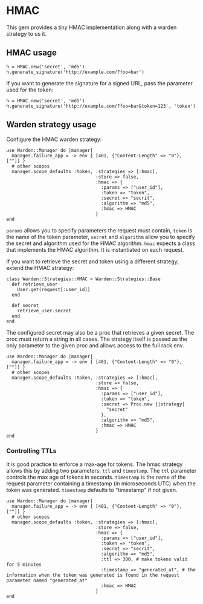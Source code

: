 # HMAC

This gem provides a tiny HMAC implementation along with a warden strategy to us it.

## HMAC usage

    h = HMAC.new('secret', 'md5')
    h.generate_signature('http://example.com/?foo=bar')
    
If you want to generate the signature for a signed URL, pass the parameter used for the token:

    h = HMAC.new('secret', 'md5')
    h.generate_signature('http://example.com/?foo=bar&token=123', 'token')
    
## Warden strategy usage

Configure the HMAC warden strategy:

    use Warden::Manager do |manager|
      manager.failure_app = -> env { [401, {"Content-Length" => "0"}, [""]] }
      # other scopes
      manager.scope_defaults :token, :strategies => [:hmac], 
                                     :store => false, 
                                     :hmac => { 
                                       :params => ["user_id"],
                                       :token => "token",
                                       :secret => "secrit",
                                       :algorithm => "md5",
                                       :hmac => HMAC
                                     }
    end

`params` allows you to specify parameters the request must contain, `token` is the name of the token parameter, `secret` and `algorithm` allow you to specify
the secret and algorithm used for the HMAC algorithm. `hmac` expects a class that implements the HMAC algorithm. It is instantiated on each request.

If you want to retrieve the secret and token using a different strategy, extend the HMAC strategy:

    class Warden::Strategies::HMAC < Warden::Strategies::Base
      def retrieve_user
        User.get(request[:user_id])
      end
      
      def secret
        retrieve_user.secret
      end
    end

The configured secret may also be a proc that retrieves a given secret. The proc must return a string in all cases. The strategy itself is passed as the only parameter
to the given proc and allows access to the full rack env.


    use Warden::Manager do |manager|
      manager.failure_app = -> env { [401, {"Content-Length" => "0"}, [""]] }
      # other scopes
      manager.scope_defaults :token, :strategies => [:hmac], 
                                     :store => false, 
                                     :hmac => { 
                                       :params => ["user_id"],
                                       :token => "token",
                                       :secret => Proc.new {|strategy|
                                         "secret"
                                       },
                                       :algorithm => "md5",
                                       :hmac => HMAC
                                     }
    end
    
### Controlling TTLs

It is good practice to enforce a max-age for tokens. The hmac strategy allows this by adding two parameters: `ttl` and `timestamp`. The `ttl` parameter controls the max age
of tokens in seconds. `timestamp` is the name of the request parameter containing a timestamp (in microseconds UTC) when the token was generated. `timestamp` defaults to "timestamp" if not given.

    use Warden::Manager do |manager|
      manager.failure_app = -> env { [401, {"Content-Length" => "0"}, [""]] }
      # other scopes
      manager.scope_defaults :token, :strategies => [:hmac], 
                                     :store => false, 
                                     :hmac => { 
                                       :params => ["user_id"],
                                       :token => "token",
                                       :secret => "secrit",
                                       :algorithm => "md5",
                                       :ttl => 300, # make tokens valid for 5 minutes
                                       :timestamp => "generated_at", # the information when the token was generated is found in the request parameter named "generated_at"
                                       :hmac => HMAC
                                     }
    end

